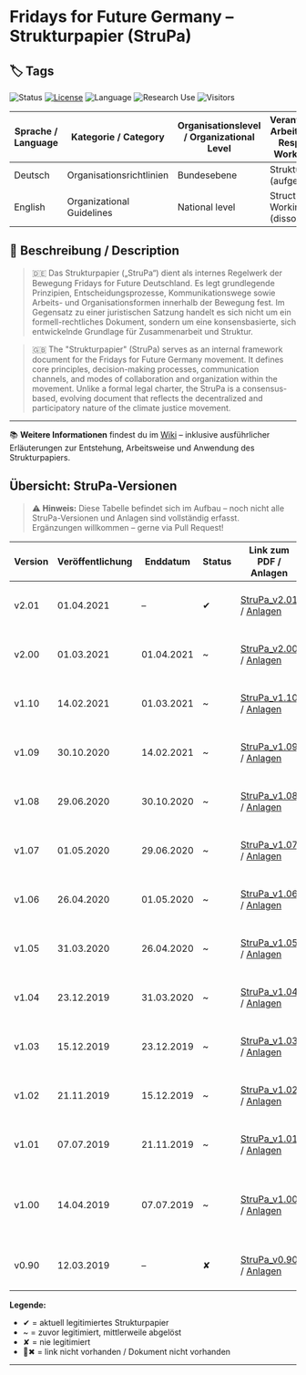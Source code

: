 # Fridays for Future Germany – Strukturpapier (StruPa)

## 🏷️ Tags
![Status](https://img.shields.io/badge/status-archived-blue) 
[![License](https://img.shields.io/badge/license-CC--BY--SA--4.0-lightgrey)](https://creativecommons.org/licenses/by-sa/4.0/) 
![Language](https://img.shields.io/badge/language-German-red) 
![Research Use](https://img.shields.io/badge/suitable%20for-Research-blueviolet)
![Visitors](https://visitor-badge.laobi.icu/badge?page_id=bonsaibauer.strupa)

| Sprache / Language | Kategorie / Category           | Organisationslevel / Organizational Level | Verantwortliche Arbeitsgruppe / Responsible Workinggroup |
|--------------------|--------------------------------|-------------------------------------------|----------------------------------------------------------|
| Deutsch            | Organisationsrichtlinien       | Bundesebene                               | Struktur-AG (aufgelöst)                                  |
| English            | Organizational Guidelines      | National level                            | Structure Working Group (dissolved)                      |

## 📑 Beschreibung / Description
> 🇩🇪 Das Strukturpapier („StruPa“) dient als internes Regelwerk der Bewegung Fridays for Future Deutschland.
> Es legt grundlegende Prinzipien, Entscheidungsprozesse, Kommunikationswege sowie Arbeits- und Organisationsformen innerhalb der Bewegung fest. Im Gegensatz zu einer juristischen Satzung handelt es sich nicht um ein formell-rechtliches Dokument, sondern um eine konsensbasierte, sich entwickelnde Grundlage für Zusammenarbeit und Struktur.

> 🇬🇧 The "Strukturpapier" (StruPa) serves as an internal framework document for the Fridays for Future Germany movement.
> It defines core principles, decision-making processes, communication channels, and modes of collaboration and organization within the movement. Unlike a formal legal charter, the StruPa is a consensus-based, evolving document that reflects the decentralized and participatory nature of the climate justice movement.

---
📚 **Weitere Informationen** findest du im [Wiki](https://github.com/bonsaibauer/strupa/wiki) – inklusive ausführlicher Erläuterungen zur Entstehung, Arbeitsweise und Anwendung des Strukturpapiers.

## Übersicht: StruPa-Versionen
> ⚠️ **Hinweis:** Diese Tabelle befindet sich im Aufbau – noch nicht alle StruPa-Versionen und Anlagen sind vollständig erfasst.  
> Ergänzungen willkommen – gerne via Pull Request!

| Version | Veröffentlichung | Enddatum    | Status | Link zum PDF / Anlagen                                                                                    | Abstimmung/Änderungsanträge   |
|---------|------------------|-------------|--------|------------------------------------------------------------------------------------------------------------|------------------------------| 
| v2.01   | 01.04.2021       | –           | ✔︎      | [StruPa_v2.01](https://github.com/bonsaibauer/strupa/blob/main/Alte%20Versionen%20ohne%20genauen%20Versionsverlauf/v2.01/StruPa_v2.01__01.04.2021_.pdf) / [Anlagen](https://github.com/bonsaibauer/strupa/blob/main/Alte%20Versionen%20ohne%20genauen%20Versionsverlauf/v2.01/Anlage)    | - [Änderungen](https://github.com/bonsaibauer/strupa/releases/tag/v2.01) <br> - [Abstimmungsergebnisse](https://github.com/bonsaibauer/strupa/blob/main/Alte%20Versionen%20ohne%20genauen%20Versionsverlauf/v2.01/Anlagen/Abstimmungsergebnisse) <br> - [Änderungsanträge](https://github.com/bonsaibauer/strupa/blob/main/Alte%20Versionen%20ohne%20genauen%20Versionsverlauf/v2.01/Anlagen/Aenderungsantraege) |
| v2.00   | 01.03.2021       | 01.04.2021  | ~      | [StruPa_v2.00](https://github.com/bonsaibauer/strupa/blob/main/Alte%20Versionen%20ohne%20genauen%20Versionsverlauf/v2.00/StruPa_v2.00__01.03.2021_.pdf) / [Anlagen](https://github.com/bonsaibauer/strupa/blob/main/Alte%20Versionen%20ohne%20genauen%20Versionsverlauf/v2.00/Anlage)     | - [Änderungen](https://github.com/bonsaibauer/strupa/releases/tag/v2.00) <br> - [Abstimmungsergebnisse](https://github.com/bonsaibauer/strupa/blob/main/Alte%20Versionen%20ohne%20genauen%20Versionsverlauf/v2.00/Anlagen/Abstimmungsergebnisse) <br> - [Änderungsanträge](https://github.com/bonsaibauer/strupa/blob/main/Alte%20Versionen%20ohne%20genauen%20Versionsverlauf/v2.00/Anlagen/Aenderungsantraege) |
| v1.10   | 14.02.2021       | 01.03.2021  | ~      | [StruPa_v1.10](https://github.com/bonsaibauer/strupa/blob/main/Alte%20Versionen%20ohne%20genauen%20Versionsverlauf/v1.10/StruPa_v1.10__14.02.2021_.pdf) / [Anlagen](https://github.com/bonsaibauer/strupa/blob/main/Alte%20Versionen%20ohne%20genauen%20Versionsverlauf/v1.10/Anlage)  | - [Änderungen](https://github.com/bonsaibauer/strupa/releases/tag/v1.10) <br> - [Abstimmungsergebnisse](https://github.com/bonsaibauer/strupa/blob/main/Alte%20Versionen%20ohne%20genauen%20Versionsverlauf/v1.10/Anlagen/Abstimmungsergebnisse) <br> - [Änderungsanträge](https://github.com/bonsaibauer/strupa/blob/main/Alte%20Versionen%20ohne%20genauen%20Versionsverlauf/v1.10/Anlagen/Aenderungsantraege) |
| v1.09   | 30.10.2020       | 14.02.2021  | ~      | [StruPa_v1.09](https://github.com/bonsaibauer/strupa/blob/main/Alte%20Versionen%20ohne%20genauen%20Versionsverlauf/v1.09/StruPa_v1.09__30.10.2020_.pdf) / [Anlagen](https://github.com/bonsaibauer/strupa/blob/main/Alte%20Versionen%20ohne%20genauen%20Versionsverlauf/v1.09/Anlage)     | - [Änderungen](https://github.com/bonsaibauer/strupa/releases/tag/v1.09) <br> - [Abstimmungsergebnisse](https://github.com/bonsaibauer/strupa/blob/main/Alte%20Versionen%20ohne%20genauen%20Versionsverlauf/v1.09/Anlagen/Abstimmungsergebnisse) <br> - [Änderungsanträge](https://github.com/bonsaibauer/strupa/blob/main/Alte%20Versionen%20ohne%20genauen%20Versionsverlauf/v1.09/Anlagen/Aenderungsantraege) |
| v1.08   | 29.06.2020       | 30.10.2020  | ~      | [StruPa_v1.08](https://github.com/bonsaibauer/strupa/blob/main/Alte%20Versionen%20ohne%20genauen%20Versionsverlauf/v1.08/StruPa_v1.08__29.06.2020_.pdf) / [Anlagen](https://github.com/bonsaibauer/strupa/blob/main/Alte%20Versionen%20ohne%20genauen%20Versionsverlauf/v1.08/Anlage)     | - [Änderungen](https://github.com/bonsaibauer/strupa/releases/tag/v1.08) <br> - [Abstimmungsergebnisse](https://github.com/bonsaibauer/strupa/blob/main/Alte%20Versionen%20ohne%20genauen%20Versionsverlauf/v1.08/Anlagen/Abstimmungsergebnisse) <br> - [Änderungsanträge](https://github.com/bonsaibauer/strupa/blob/main/Alte%20Versionen%20ohne%20genauen%20Versionsverlauf/v1.08/Anlagen/Aenderungsantraege) |
| v1.07   | 01.05.2020       | 29.06.2020  | ~      | [StruPa_v1.07](https://github.com/bonsaibauer/strupa/blob/main/Alte%20Versionen%20ohne%20genauen%20Versionsverlauf/v1.07/StruPa_v1.07__01.05.2020_.pdf) / [Anlagen](https://github.com/bonsaibauer/strupa/blob/main/Alte%20Versionen%20ohne%20genauen%20Versionsverlauf/v1.07/Anlage)     | - [Änderungen](https://github.com/bonsaibauer/strupa/releases/tag/v1.07) <br> - [Abstimmungsergebnisse](https://github.com/bonsaibauer/strupa/blob/main/Alte%20Versionen%20ohne%20genauen%20Versionsverlauf/v1.07/Anlagen/Abstimmungsergebnisse) <br> - [Änderungsanträge](https://github.com/bonsaibauer/strupa/blob/main/Alte%20Versionen%20ohne%20genauen%20Versionsverlauf/v1.07/Anlagen/Aenderungsantraege) |
| v1.06   | 26.04.2020       | 01.05.2020  | ~      | [StruPa_v1.06](https://github.com/bonsaibauer/strupa/blob/main/Alte%20Versionen%20ohne%20genauen%20Versionsverlauf/v1.06/StruPa_v1.06__26.04.2020_.pdf) / [Anlagen](https://github.com/bonsaibauer/strupa/blob/main/Alte%20Versionen%20ohne%20genauen%20Versionsverlauf/v1.06/Anlage)     | - [Änderungen](https://github.com/bonsaibauer/strupa/releases/tag/v1.06) <br> - [Abstimmungsergebnisse](https://github.com/bonsaibauer/strupa/blob/main/Alte%20Versionen%20ohne%20genauen%20Versionsverlauf/v1.06/Anlagen/Abstimmungsergebnisse) <br> - [Änderungsanträge](https://github.com/bonsaibauer/strupa/blob/main/Alte%20Versionen%20ohne%20genauen%20Versionsverlauf/v1.06/Anlagen/Aenderungsantraege) |
| v1.05   | 31.03.2020       | 26.04.2020  | ~      | [StruPa_v1.05](https://github.com/bonsaibauer/strupa/blob/main/Alte%20Versionen%20ohne%20genauen%20Versionsverlauf/v1.05/StruPa_v1.05__31.03.2020_.pdf) / [Anlagen](https://github.com/bonsaibauer/strupa/blob/main/Alte%20Versionen%20ohne%20genauen%20Versionsverlauf/v1.05/Anlage)     | - [Änderungen](https://github.com/bonsaibauer/strupa/releases/tag/v1.05) <br> - [Abstimmungsergebnisse](https://github.com/bonsaibauer/strupa/blob/main/Alte%20Versionen%20ohne%20genauen%20Versionsverlauf/v1.05/Anlagen/Abstimmungsergebnisse) <br> - [Änderungsanträge](https://github.com/bonsaibauer/strupa/blob/main/Alte%20Versionen%20ohne%20genauen%20Versionsverlauf/v1.05/Anlagen/Aenderungsantraege) |
| v1.04   | 23.12.2019       | 31.03.2020  | ~      | [StruPa_v1.04](https://github.com/bonsaibauer/strupa/blob/main/Alte%20Versionen%20ohne%20genauen%20Versionsverlauf/v1.04/StruPa_v1.04__23.12.2019_.pdf) / [Anlagen](https://github.com/bonsaibauer/strupa/blob/main/Alte%20Versionen%20ohne%20genauen%20Versionsverlauf/v1.04/Anlage)     | - [Änderungen](https://github.com/bonsaibauer/strupa/releases/tag/v1.04) <br> - [Abstimmungsergebnisse](https://github.com/bonsaibauer/strupa/blob/main/Alte%20Versionen%20ohne%20genauen%20Versionsverlauf/v1.04/Anlagen/Abstimmungsergebnisse) <br> - [Änderungsanträge](https://github.com/bonsaibauer/strupa/blob/main/Alte%20Versionen%20ohne%20genauen%20Versionsverlauf/v1.04/Anlagen/Aenderungsantraege) |
| v1.03   | 15.12.2019       | 23.12.2019  | ~      | [StruPa_v1.03](https://github.com/bonsaibauer/strupa/blob/main/Alte%20Versionen%20ohne%20genauen%20Versionsverlauf/v1.03/StruPa_v1.03__15.12.2019_.pdf) / [Anlagen](https://github.com/bonsaibauer/strupa/blob/main/Alte%20Versionen%20ohne%20genauen%20Versionsverlauf/v1.03/Anlage)     | - [Änderungen](https://github.com/bonsaibauer/strupa/releases/tag/v1.03) <br> - [Abstimmungsergebnisse](https://github.com/bonsaibauer/strupa/blob/main/Alte%20Versionen%20ohne%20genauen%20Versionsverlauf/v1.03/Anlagen/Abstimmungsergebnisse) <br> - [Änderungsanträge](https://github.com/bonsaibauer/strupa/blob/main/Alte%20Versionen%20ohne%20genauen%20Versionsverlauf/v1.03/Anlagen/Aenderungsantraege) |
| v1.02   | 21.11.2019       | 15.12.2019  | ~      | [StruPa_v1.02](https://github.com/bonsaibauer/strupa/blob/main/Alte%20Versionen%20ohne%20genauen%20Versionsverlauf/v1.02/StruPa_v1.02__21.11.2019_.pdf) / [Anlagen](https://github.com/bonsaibauer/strupa/blob/main/Alte%20Versionen%20ohne%20genauen%20Versionsverlauf/v1.02/Anlage)     | - [Änderungen](https://github.com/bonsaibauer/strupa/releases/tag/v1.02) <br> - [Abstimmungsergebnisse](https://github.com/bonsaibauer/strupa/blob/main/Alte%20Versionen%20ohne%20genauen%20Versionsverlauf/v1.02/Anlagen/Abstimmungsergebnisse) <br> - [Änderungsanträge](https://github.com/bonsaibauer/strupa/blob/main/Alte%20Versionen%20ohne%20genauen%20Versionsverlauf/v1.02/Anlagen/Aenderungsantraege) |
| v1.01   | 07.07.2019       | 21.11.2019  | ~      | [StruPa_v1.01](https://github.com/bonsaibauer/strupa/blob/main/Alte%20Versionen%20ohne%20genauen%20Versionsverlauf/v1.01/StruPa_v1.01__07.07.2019_.pdf) / [Anlagen](https://github.com/bonsaibauer/strupa/blob/main/Alte%20Versionen%20ohne%20genauen%20Versionsverlauf/v1.01/Anlage)     | - [Änderungen](https://github.com/bonsaibauer/strupa/releases/tag/v1.01) <br> - [Abstimmungsergebnisse](https://github.com/bonsaibauer/strupa/blob/main/Alte%20Versionen%20ohne%20genauen%20Versionsverlauf/v1.01/Anlagen/Abstimmungsergebnisse) <br> - [Änderungsanträge](https://github.com/bonsaibauer/strupa/blob/main/Alte%20Versionen%20ohne%20genauen%20Versionsverlauf/v1.01/Anlagen/Aenderungsantraege) |
| v1.00   | 14.04.2019       | 07.07.2019  | ~      | [StruPa_v1.00](https://github.com/bonsaibauer/strupa/blob/main/Alte%20Versionen%20ohne%20genauen%20Versionsverlauf/v1.00/StruPa_v1.00__14.04.2019_.pdf) / [Anlagen](https://github.com/bonsaibauer/strupa/blob/main/Alte%20Versionen%20ohne%20genauen%20Versionsverlauf/v1.00/Anlage) | - [Änderungen](https://github.com/bonsaibauer/strupa/releases/tag/v1.00) <br> - 🔗✖ Auswertung <br> - 🔗✖ Ausführliches Abstimmungsergebnis <br> - 🔗✖ Durchführung Abstimmung |
| v0.90   | 12.03.2019       | –           | ✘      | [StruPa_v0.90](https://github.com/bonsaibauer/strupa/blob/main/Alte%20Versionen%20ohne%20genauen%20Versionsverlauf/v0.90/StruPa_v0.90__12.03.2019_.pdf) / [Anlagen](https://github.com/bonsaibauer/strupa/blob/main/Alte%20Versionen%20ohne%20genauen%20Versionsverlauf/v0.90/Anlage) | - [Änderungen](https://github.com/bonsaibauer/strupa/releases/tag/v0.90) <br> - [Abstimmungsergebnisse](https://github.com/bonsaibauer/strupa/blob/main/Alte%20Versionen%20ohne%20genauen%20Versionsverlauf/v0.90/Anlagen/Abstimmungsergebnisse) <br> - [Änderungsanträge](https://github.com/bonsaibauer/strupa/blob/main/Alte%20Versionen%20ohne%20genauen%20Versionsverlauf/v0.90/Anlagen/Aenderungsantraege) |

**Legende:**
- ✔︎ = aktuell legitimiertes Strukturpapier  
- ~ = zuvor legitimiert, mittlerweile abgelöst  
- ✘ = nie legitimiert
- 🔗✖ = link nicht vorhanden / Dokument nicht vorhanden

---
